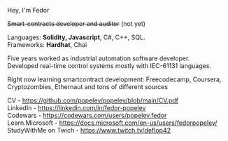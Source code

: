 Hey, I'm Fedor

~~Smart-contracts developer and auditor~~ (not yet)

Languages: **Solidity, Javascript**, C#, C++, SQL.  
Frameworks: **Hardhat**, Chai

Five years worked as industrial automation software developer.  
Developed real-time control systems mostly with IEC-61131 languages.

Right now learning smartcontract development:
Freecodecamp, Coursera, Cryptozombies, Ethernaut and tons of different sources

CV - https://github.com/popelev/popelev/blob/main/CV.pdf  
LinkedIn - https://linkedin.com/in/fedor-popelev  
Codewars - https://codewars.com/users/popelev.fedor  
Learn.Microsoft - https://docs.microsoft.com/en-us/users/fedorpopelev/  
StudyWithMe on Twich - https://www.twitch.tv/deflop42  
